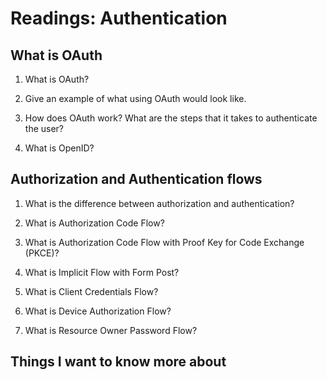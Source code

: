 # Readings: Authentication

## What is OAuth

1. What is OAuth?



2. Give an example of what using OAuth would look like.



3. How does OAuth work? What are the steps that it takes to authenticate the user?



4. What is OpenID?



## Authorization and Authentication flows

1. What is the difference between authorization and authentication?


2. What is Authorization Code Flow?



3. What is Authorization Code Flow with Proof Key for Code Exchange (PKCE)?



4. What is Implicit Flow with Form Post?



5. What is Client Credentials Flow?



6. What is Device Authorization Flow?



7. What is Resource Owner Password Flow?


## Things I want to know more about
